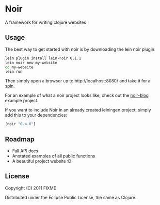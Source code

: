 # Noir

A framework for writing clojure websites

## Usage

The best way to get started with noir is by downloading the lein noir plugin:

```bash
lein plugin install lein-noir 0.1.1
lein noir new my-website
cd my-website
lein run
```

Then simply open a browser up to http://localhost:8080/ and take it for a spin.

For an example of what a noir project looks like, check out the [noir-blog](https://github.com/ibdknox/Noir-blog) example project.

If you want to include Noir in an already created leiningen project, simply add this to your dependencies:

```Clojure
[noir "0.4.0"]
```

## Roadmap

* Full API docs
* Anotated examples of all public functions
* A beautiful project website :D

## License

Copyright (C) 2011 FIXME

Distributed under the Eclipse Public License, the same as Clojure.
